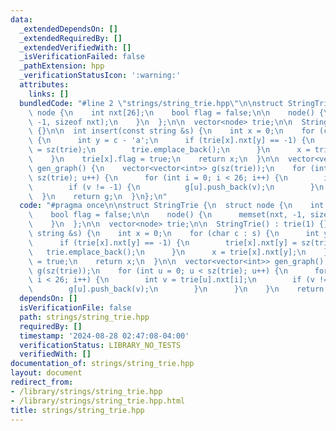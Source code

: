 ```yaml
---
data:
  _extendedDependsOn: []
  _extendedRequiredBy: []
  _extendedVerifiedWith: []
  _isVerificationFailed: false
  _pathExtension: hpp
  _verificationStatusIcon: ':warning:'
  attributes:
    links: []
  bundledCode: "#line 2 \"strings/string_trie.hpp\"\n\nstruct StringTrie {\n  struct\
    \ node {\n    int nxt[26];\n    bool flag = false;\n\n    node() {\n      memset(nxt,\
    \ -1, sizeof nxt);\n    }\n  };\n\n  vector<node> trie;\n\n  StringTrie() : trie(1)\
    \ {}\n\n  int insert(const string &s) {\n    int x = 0;\n    for (char c : s)\
    \ {\n      int y = c - 'a';\n      if (trie[x].nxt[y] == -1) {\n        trie[x].nxt[y]\
    \ = sz(trie);\n        trie.emplace_back();\n      }\n      x = trie[x].nxt[y];\n\
    \    }\n    trie[x].flag = true;\n    return x;\n  }\n\n  vector<vector<int>>\
    \ gen_graph() {\n    vector<vector<int>> g(sz(trie));\n    for (int u = 0; u <\
    \ sz(trie); u++) {\n      for (int i = 0; i < 26; i++) {\n        int v = trie[u].nxt[i];\n\
    \        if (v != -1) {\n          g[u].push_back(v);\n        }\n      }\n  \
    \  }\n    return g;\n  }\n};\n"
  code: "#pragma once\n\nstruct StringTrie {\n  struct node {\n    int nxt[26];\n\
    \    bool flag = false;\n\n    node() {\n      memset(nxt, -1, sizeof nxt);\n\
    \    }\n  };\n\n  vector<node> trie;\n\n  StringTrie() : trie(1) {}\n\n  int insert(const\
    \ string &s) {\n    int x = 0;\n    for (char c : s) {\n      int y = c - 'a';\n\
    \      if (trie[x].nxt[y] == -1) {\n        trie[x].nxt[y] = sz(trie);\n     \
    \   trie.emplace_back();\n      }\n      x = trie[x].nxt[y];\n    }\n    trie[x].flag\
    \ = true;\n    return x;\n  }\n\n  vector<vector<int>> gen_graph() {\n    vector<vector<int>>\
    \ g(sz(trie));\n    for (int u = 0; u < sz(trie); u++) {\n      for (int i = 0;\
    \ i < 26; i++) {\n        int v = trie[u].nxt[i];\n        if (v != -1) {\n  \
    \        g[u].push_back(v);\n        }\n      }\n    }\n    return g;\n  }\n};\n"
  dependsOn: []
  isVerificationFile: false
  path: strings/string_trie.hpp
  requiredBy: []
  timestamp: '2024-08-28 02:47:08-04:00'
  verificationStatus: LIBRARY_NO_TESTS
  verifiedWith: []
documentation_of: strings/string_trie.hpp
layout: document
redirect_from:
- /library/strings/string_trie.hpp
- /library/strings/string_trie.hpp.html
title: strings/string_trie.hpp
---
```


